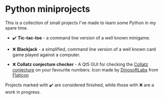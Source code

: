# Python miniprojects
This is a collection of small projects I've made to learn some Python in my spare time.

- :heavy_check_mark: __Tic-tac-toe__ - a command line version of a well known minigame.

- :x: __Blackjack__ - a simplified, command line version of a well known card game played against a computer.

- :x: __Collatz conjecture checker__ - A Qt5 GUI for checking the [Collatz conjecture](https://en.wikipedia.org/wiki/Collatz_conjecture) on your favourite numbers. Icon made by [DinosoftLabs](https://www.flaticon.com/authors/dinosoftlabs) from [Flaticon](https://www.flaticon.com/)

Projects marked with :heavy_check_mark: are considered finished, while those with :x: are a work in progress.
